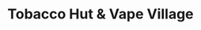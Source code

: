---
title: "Tobacco Hut & Vape Village"
url: /mechanicsville/tobacco-hut-and-vape-village/
shop: tobacco
---